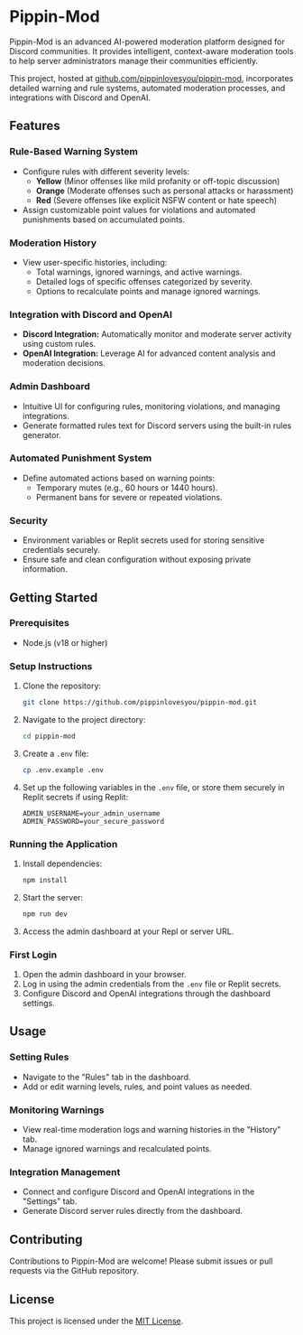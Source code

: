 # Pippin-Mod

Pippin-Mod is an advanced AI-powered moderation platform designed for Discord communities. It provides intelligent, context-aware moderation tools to help server administrators manage their communities efficiently. 

This project, hosted at [github.com/pippinlovesyou/pippin-mod](https://github.com/pippinlovesyou/pippin-mod), incorporates detailed warning and rule systems, automated moderation processes, and integrations with Discord and OpenAI.

## Features

### Rule-Based Warning System
- Configure rules with different severity levels:
  - **Yellow** (Minor offenses like mild profanity or off-topic discussion)
  - **Orange** (Moderate offenses such as personal attacks or harassment)
  - **Red** (Severe offenses like explicit NSFW content or hate speech)
- Assign customizable point values for violations and automated punishments based on accumulated points.

### Moderation History
- View user-specific histories, including:
  - Total warnings, ignored warnings, and active warnings.
  - Detailed logs of specific offenses categorized by severity.
  - Options to recalculate points and manage ignored warnings.

### Integration with Discord and OpenAI
- **Discord Integration:** Automatically monitor and moderate server activity using custom rules.
- **OpenAI Integration:** Leverage AI for advanced content analysis and moderation decisions.

### Admin Dashboard
- Intuitive UI for configuring rules, monitoring violations, and managing integrations.
- Generate formatted rules text for Discord servers using the built-in rules generator.

### Automated Punishment System
- Define automated actions based on warning points:
  - Temporary mutes (e.g., 60 hours or 1440 hours).
  - Permanent bans for severe or repeated violations.

### Security
- Environment variables or Replit secrets used for storing sensitive credentials securely.
- Ensure safe and clean configuration without exposing private information.

## Getting Started

### Prerequisites
- Node.js (v18 or higher)

### Setup Instructions

1. Clone the repository:
   ```bash
   git clone https://github.com/pippinlovesyou/pippin-mod.git
   ```
2. Navigate to the project directory:
   ```bash
   cd pippin-mod
   ```
3. Create a `.env` file:
   ```bash
   cp .env.example .env
   ```
4. Set up the following variables in the `.env` file, or store them securely in Replit secrets if using Replit:
   ```
   ADMIN_USERNAME=your_admin_username
   ADMIN_PASSWORD=your_secure_password
   ```

### Running the Application

1. Install dependencies:
   ```bash
   npm install
   ```
2. Start the server:
   ```bash
   npm run dev
   ```
3. Access the admin dashboard at your Repl or server URL.

### First Login

1. Open the admin dashboard in your browser.
2. Log in using the admin credentials from the `.env` file or Replit secrets.
3. Configure Discord and OpenAI integrations through the dashboard settings.

## Usage

### Setting Rules
- Navigate to the "Rules" tab in the dashboard.
- Add or edit warning levels, rules, and point values as needed.

### Monitoring Warnings
- View real-time moderation logs and warning histories in the "History" tab.
- Manage ignored warnings and recalculated points.

### Integration Management
- Connect and configure Discord and OpenAI integrations in the "Settings" tab.
- Generate Discord server rules directly from the dashboard.

## Contributing

Contributions to Pippin-Mod are welcome! Please submit issues or pull requests via the GitHub repository.

## License

This project is licensed under the [MIT License](LICENSE).
